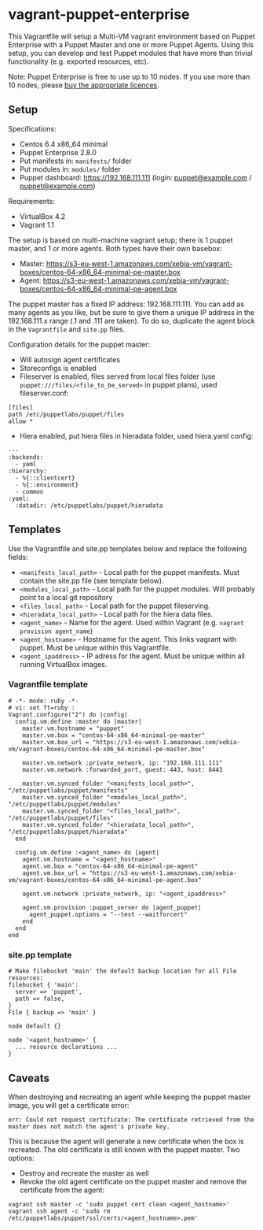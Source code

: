 # vagrant-puppet-enterprise

This Vagrantfile will setup a Multi-VM vagrant environment based on Puppet Enterprise with a Puppet Master and one or more Puppet Agents. Using this setup, you can develop and test Puppet modules that have more than trivial functionality (e.g. exported resources, etc).

Note: Puppet Enterprise is free to use up to 10 nodes. If you use more than 10 nodes, please [buy the appropriate licences](https://puppetlabs.com/puppet/how-to-buy/).

## Setup

Specifications:
* Centos 6.4 x86_64 minimal
* Puppet Enterprise 2.8.0
* Put manifests in: `manifests/` folder
* Put modules in: `modules/` folder
* Puppet dashboard: https://192.168.111.111 (login: puppet@example.com / puppet@example.com)

Requirements:
* VirtualBox 4.2
* Vagrant 1.1

The setup is based on multi-machine vagrant setup; there is 1 puppet master, and 1 or more agents. Both types have their own basebox:
* Master: https://s3-eu-west-1.amazonaws.com/xebia-vm/vagrant-boxes/centos-64-x86_64-minimal-pe-master.box
* Agent: https://s3-eu-west-1.amazonaws.com/xebia-vm/vagrant-boxes/centos-64-x86_64-minimal-pe-agent.box

The puppet master has a fixed IP address: 192.168.111.111. You can add as many agents as you like, but be sure to give them a unique IP address in the 192.168.111.x range (.1 and .111 are taken). To do so, duplicate the agent block in the `Vagrantfile` and `site.pp` files.

Configuration details for the puppet master:
* Will autosign agent certificates
* Storeconfigs is enabled
* Fileserver is enabled, files served from local files folder (use `puppet:///files/<file_to_be_served>` in puppet plans), used fileserver.conf:

```
[files]
path /etc/puppetlabs/puppet/files
allow *
```

* Hiera enabled, put hiera files in hieradata folder, used hiera.yaml config:

```
---
:backends:
  - yaml
:hierarchy:
  - %{::clientcert}
  - %{::environment}
  - common
:yaml:
  :datadir: /etc/puppetlabs/puppet/hieradata
```

## Templates

Use the Vagrantfile and site.pp templates below and replace the following fields:
* `<manifests_local_path>` - Local path for the puppet manifests. Must contain the site.pp file (see template below).
* `<modules_local_path>` - Local path for the puppet modules. Will probably point to a local git repository
* `<files_local_path>` - Local path for the puppet fileserving.
* `<hieradata_local_path>` - Local path for the hiera data files.
* `<agent_name>` - Name for the agent. Used within Vagrant (e.g. `vagrant provision agent_name`)
* `<agent_hostname>` - Hostname for the agent. This links vagrant with puppet. Must be unique within this Vagrantfile.
* `<agent_ipaddress>` - IP adress for the agent. Must be unique within all running VirtualBox images.

### Vagrantfile template

```
# -*- mode: ruby -*-
# vi: set ft=ruby :
Vagrant.configure("2") do |config|
  config.vm.define :master do |master|
    master.vm.hostname = "puppet"
    master.vm.box = "centos-64-x86_64-minimal-pe-master"
    master.vm.box_url = "https://s3-eu-west-1.amazonaws.com/xebia-vm/vagrant-boxes/centos-64-x86_64-minimal-pe-master.box"

    master.vm.network :private_network, ip: "192.168.111.111"
    master.vm.network :forwarded_port, guest: 443, host: 8443

    master.vm.synced_folder "<manifests_local_path>", "/etc/puppetlabs/puppet/manifests"
    master.vm.synced_folder "<modules_local_path>", "/etc/puppetlabs/puppet/modules"
    master.vm.synced_folder "<files_local_path>", "/etc/puppetlabs/puppet/files"
    master.vm.synced_folder "<hieradata_local_path>", "/etc/puppetlabs/puppet/hieradata"
  end

  config.vm.define :<agent_name> do |agent|
    agent.vm.hostname = "<agent_hostname>"
    agent.vm.box = "centos-64-x86_64-minimal-pe-agent"
    agent.vm.box_url = "https://s3-eu-west-1.amazonaws.com/xebia-vm/vagrant-boxes/centos-64-x86_64-minimal-pe-agent.box"

    agent.vm.network :private_network, ip: "<agent_ipaddress>"

    agent.vm.provision :puppet_server do |agent_puppet|
      agent_puppet.options = "--test --waitforcert"
    end
  end
end
```

### site.pp template

```
# Make filebucket 'main' the default backup location for all File resources:
filebucket { 'main':
  server => 'puppet',
  path => false,
}
File { backup => 'main' }

node default {}

node '<agent_hostname>' {
  ... resource declarations ...
}
```

## Caveats

When destroying and recreating an agent while keeping the puppet master image, you will get a certificate error:

	err: Could not request certificate: The certificate retrieved from the master does not match the agent's private key.

This is because the agent will generate a new certificate when the box is recreated. The old certificate is still known with the puppet master. Two options:
* Destroy and recreate the master as well
* Revoke the old agent certificate on the puppet master and remove the certificate from the agent:

```
vagrant ssh master -c 'sudo puppet cert clean <agent_hostname>'
vagrant ssh agent -c 'sudo rm /etc/puppetlabs/puppet/ssl/certs/<agent_hostname>.pem'
```
